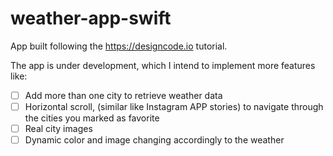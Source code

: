 # weather-app-swift

App built following the https://designcode.io tutorial.

The app is under development, which I intend to implement more features like:

  -[ ] Add more than one city to retrieve weather data
  -[ ] Horizontal scroll, (similar like Instagram APP stories) to navigate through the cities you marked as favorite
  -[ ] Real city images
  -[ ] Dynamic color and image changing accordingly to the weather
